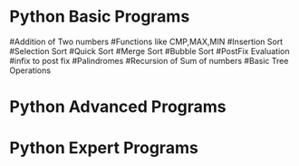 # Python Basic Programs
#Addition of Two numbers
#Functions like CMP,MAX,MIN
#Insertion Sort
#Selection Sort
#Quick Sort
#Merge Sort
#Bubble Sort
#PostFix Evaluation
#infix to post fix
#Palindromes
#Recursion of Sum of numbers
#Basic Tree Operations 
# Python Advanced Programs
# Python Expert Programs

